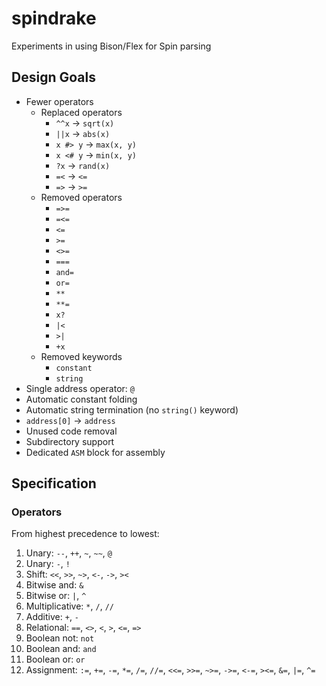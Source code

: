 # spindrake

Experiments in using Bison/Flex for Spin parsing

## Design Goals

- Fewer operators
    - Replaced operators
      - `^^x` -> `sqrt(x)`
      - `||x` -> `abs(x)`
      - `x #> y` -> `max(x, y)`
      - `x <# y` -> `min(x, y)`
      - `?x` -> `rand(x)`
      - `=<` -> `<=`
      - `=>` -> `>=`
    - Removed operators
      - `=>=`
      - `=<=`
      - `<=`
      - `>=`
      - `<>=`
      - `===`
      - `and=`
      - `or=`
      - `**`
      - `**=`
      - `x?`
      - `|<`
      - `>|`
      - `+x`
    - Removed keywords
      - `constant`
      - `string`
- Single address operator: `@`
- Automatic constant folding
- Automatic string termination (no `string()` keyword)
- `address[0]` -> `address`
- Unused code removal
- Subdirectory support
- Dedicated `ASM` block for assembly

## Specification

### Operators 

From highest precedence to lowest:

1. Unary: `--`, `++`, `~`, `~~`, `@`
1. Unary: `-`, `!`
1. Shift: `<<`, `>>`, `~>`, `<-`, `->`, `><`
1. Bitwise and: `&`
1. Bitwise or: `|`, `^`
1. Multiplicative: `*`, `/`, `//`
1. Additive: `+`, `-`
1. Relational: `==`, `<>`, `<`, `>`, `<=`, `=>`
1. Boolean not: `not`
1. Boolean and: `and`
1. Boolean or: `or`
1. Assignment: `:=`, `+=`, `-=`, `*=`, `/=`, `//=`, `<<=`, `>>=`, `~>=`, `->=`, `<-=`, `><=`, `&=`, `|=`, `^=` 
